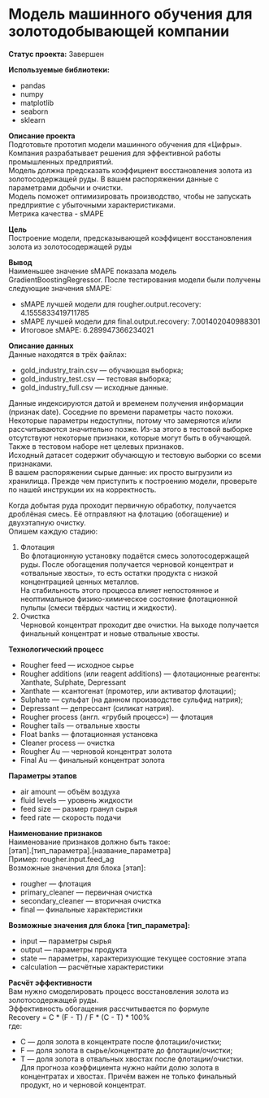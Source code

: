 # Модель машинного обучения для золотодобывающей компании

**Статус проекта:** Завершен

**Используемые библиотеки:**
* pandas
* numpy
* matplotlib
* seaborn
* sklearn

**Описание проекта**\
Подготовьте прототип модели машинного обучения для «Цифры». Компания разрабатывает решения для эффективной работы промышленных предприятий.\
Модель должна предсказать коэффициент восстановления золота из золотосодержащей руды. В вашем распоряжении данные с параметрами добычи и очистки.\
Модель поможет оптимизировать производство, чтобы не запускать предприятие с убыточными характеристиками.\
Метрика качества - sMAPE

**Цель**\
Построение модели, предсказывающей коэффицент восстановления золота из золотосодержащей руды

**Вывод**\
Наименьшее значение sMAPE показала модель GradientBoostingRegressor. После тестирования модели были получены следующие значения sMAPE:
* sMAPE лучшей модели для rougher.output.recovery: 4.1555833419711785
* sMAPE лучшей модели для final.output.recovery: 7.001402040988301
* Итоговое sMAPE: 6.289947366234021

**Описание данных**\
Данные находятся в трёх файлах:
* gold_industry_train.csv — обучающая выборка;
* gold_industry_test.csv — тестовая выборка;
* gold_industry_full.csv — исходные данные.
  
Данные индексируются датой и временем получения информации (признак date). Соседние по времени параметры часто похожи.\
Некоторые параметры недоступны, потому что замеряются и/или рассчитываются значительно позже. Из-за этого в тестовой выборке отсутствуют некоторые признаки, которые могут быть в обучающей. Также в тестовом наборе нет целевых признаков.\
Исходный датасет содержит обучающую и тестовую выборки со всеми признаками.\
В вашем распоряжении сырые данные: их просто выгрузили из хранилища. Прежде чем приступить к построению модели, проверьте по нашей инструкции их на корректность.

Когда добытая руда проходит первичную обработку, получается дроблёная смесь. Её отправляют на флотацию (обогащение) и двухэтапную очистку.\
Опишем каждую стадию: 
1. Флотация\
Во флотационную установку подаётся смесь золотосодержащей руды. После обогащения получается черновой концентрат и «отвальные хвосты», то есть остатки продукта с низкой концентрацией ценных металлов.\
На стабильность этого процесса влияет непостоянное и неоптимальное физико-химическое состояние флотационной пульпы (смеси твёрдых частиц и жидкости).
2. Очистка\
Черновой концентрат проходит две очистки. На выходе получается финальный концентрат и новые отвальные хвосты.

**Технологический процесс**
* Rougher feed — исходное сырье
* Rougher additions (или reagent additions) — флотационные реагенты: Xanthate, Sulphate, Depressant
* Xanthate — ксантогенат (промотер, или активатор флотации);
* Sulphate — сульфат (на данном производстве сульфид натрия);
* Depressant — депрессант (силикат натрия).
* Rougher process (англ. «грубый процесс») — флотация
* Rougher tails — отвальные хвосты
* Float banks — флотационная установка
* Cleaner process — очистка
* Rougher Au — черновой концентрат золота
* Final Au — финальный концентрат золота

**Параметры этапов**
* air amount — объём воздуха
* fluid levels — уровень жидкости
* feed size — размер гранул сырья
* feed rate — скорость подачи

**Наименование признаков**\
Наименование признаков должно быть такое:\
[этап].[тип_параметра].[название_параметра]\
Пример: rougher.input.feed_ag\
Возможные значения для блока [этап]:
* rougher — флотация
* primary_cleaner — первичная очистка
* secondary_cleaner — вторичная очистка
* final — финальные характеристики

**Возможные значения для блока [тип_параметра]:**
* input — параметры сырья
* output — параметры продукта
* state — параметры, характеризующие текущее состояние этапа
* calculation — расчётные характеристики

**Расчёт эффективности**\
Вам нужно смоделировать процесс восстановления золота из золотосодержащей руды.\
Эффективность обогащения рассчитывается по формуле\
Recovery = C * (F - T) / F * (C - T) * 100%\
где:
* C — доля золота в концентрате после флотации/очистки;
* F — доля золота в сырье/концентрате до флотации/очистки;
* T — доля золота в отвальных хвостах после флотации/очистки.\
Для прогноза коэффициента нужно найти долю золота в концентратах и хвостах. Причём важен не только финальный продукт, но и черновой концентрат.
